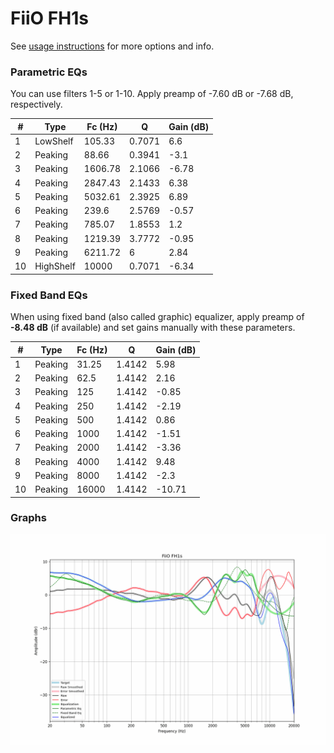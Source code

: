 # FiiO FH1s
See [usage instructions](https://github.com/jaakkopasanen/AutoEq#usage) for more options and info.

### Parametric EQs
You can use filters 1-5 or 1-10. Apply preamp of -7.60 dB or -7.68 dB, respectively.

|   # | Type      |   Fc (Hz) |      Q |   Gain (dB) |
|-----|-----------|-----------|--------|-------------|
|   1 | LowShelf  |    105.33 | 0.7071 |        6.6  |
|   2 | Peaking   |     88.66 | 0.3941 |       -3.1  |
|   3 | Peaking   |   1606.78 | 2.1066 |       -6.78 |
|   4 | Peaking   |   2847.43 | 2.1433 |        6.38 |
|   5 | Peaking   |   5032.61 | 2.3925 |        6.89 |
|   6 | Peaking   |    239.6  | 2.5769 |       -0.57 |
|   7 | Peaking   |    785.07 | 1.8553 |        1.2  |
|   8 | Peaking   |   1219.39 | 3.7772 |       -0.95 |
|   9 | Peaking   |   6211.72 | 6      |        2.84 |
|  10 | HighShelf |  10000    | 0.7071 |       -6.34 |

### Fixed Band EQs
When using fixed band (also called graphic) equalizer, apply preamp of **-8.48 dB** (if available) and set gains manually with these parameters.

|   # | Type    |   Fc (Hz) |      Q |   Gain (dB) |
|-----|---------|-----------|--------|-------------|
|   1 | Peaking |     31.25 | 1.4142 |        5.98 |
|   2 | Peaking |     62.5  | 1.4142 |        2.16 |
|   3 | Peaking |    125    | 1.4142 |       -0.85 |
|   4 | Peaking |    250    | 1.4142 |       -2.19 |
|   5 | Peaking |    500    | 1.4142 |        0.86 |
|   6 | Peaking |   1000    | 1.4142 |       -1.51 |
|   7 | Peaking |   2000    | 1.4142 |       -3.36 |
|   8 | Peaking |   4000    | 1.4142 |        9.48 |
|   9 | Peaking |   8000    | 1.4142 |       -2.3  |
|  10 | Peaking |  16000    | 1.4142 |      -10.71 |

### Graphs
![](./FiiO%20FH1s.png)
